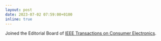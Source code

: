 ```yaml
---
layout: post
date: 2023-07-02 07:59:00+0100
inline: true
---
```


Joined the Editorial Board of [IEEE Transactions on Consumer Electronics](https://ctsoc.ieee.org/publications/ieee-transactions-on-consumer-electronics.html).